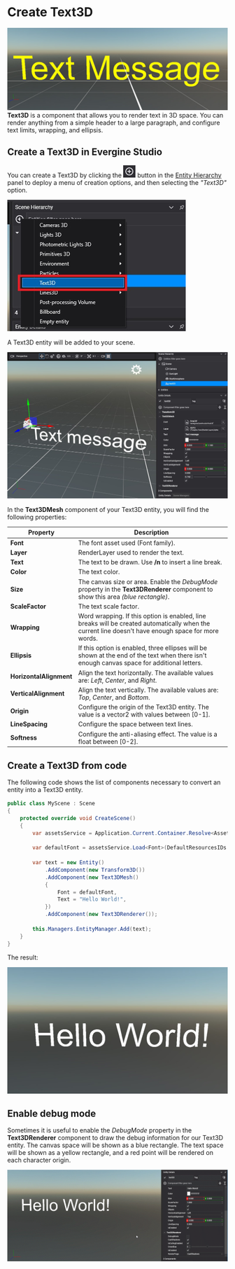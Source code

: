 # Create Text3D

![Text3D header](images/createText3D.jpg)
**Text3D** is a component that allows you to render text in 3D space. You can render anything from a simple header to a large paragraph, and configure text limits, wrapping, and ellipsis.

## Create a Text3D in Evergine Studio
You can create a Text3D by clicking the ![Plus Icon](../images/plusIcon.jpg) button in the [Entity Hierarchy](../../evergine_studio/interface.md) panel to deploy a menu of creation options, and then selecting the _"Text3D"_ option.

![Create new Text3D menu option](images/EntitiesHierarchyMenu.jpg)

A Text3D entity will be added to your scene.

![Text3D entity](images/text3DEntity.jpg)

In the **Text3DMesh** component of your Text3D entity, you will find the following properties:

| Property                       | Description |
|-------------------------------|-------------|
| **Font**           | The font asset used (Font family). |
| **Layer**          | RenderLayer used to render the text. |
| **Text**           | The text to be drawn. Use **/n** to insert a line break. |
| **Color**          | The text color. |
| **Size**           | The canvas size or area. Enable the _DebugMode_ property in the **Text3DRenderer** component to show this area _(blue rectangle)_. |
| **ScaleFactor**    | The text scale factor. |
| **Wrapping**       | Word wrapping. If this option is enabled, line breaks will be created automatically when the current line doesn't have enough space for more words. |
| **Ellipsis**       | If this option is enabled, three ellipses will be shown at the end of the text when there isn't enough canvas space for additional letters. |
| **HorizontalAlignment** | Align the text horizontally. The available values are: _Left_, _Center_, and _Right_. |
| **VerticalAlignment**   | Align the text vertically. The available values are: _Top_, _Center_, and _Bottom_. |
| **Origin**              | Configure the origin of the Text3D entity. The value is a vector2 with values between [0-1]. |
| **LineSpacing**         | Configure the space between text lines. |
| **Softness**            | Configure the anti-aliasing effect. The value is a float between [0-2]. |

## Create a Text3D from code
The following code shows the list of components necessary to convert an entity into a Text3D entity.

```csharp
public class MyScene : Scene
{
    protected override void CreateScene()
    {                       
        var assetsService = Application.Current.Container.Resolve<AssetsService>();

        var defaultFont = assetsService.Load<Font>(DefaultResourcesIDs.DefaultFontID);

        var text = new Entity()
            .AddComponent(new Transform3D())
            .AddComponent(new Text3DMesh()
            {
                Font = defaultFont,
                Text = "Hello World!",
            })
            .AddComponent(new Text3DRenderer());

        this.Managers.EntityManager.Add(text);
    }
}
```

The result:

![Font entity](images/TextFromCode.jpg)

## Enable debug mode

Sometimes it is useful to enable the _DebugMode_ property in the **Text3DRenderer** component to draw the debug information for our Text3D entity. The canvas space will be shown as a blue rectangle. The text space will be shown as a yellow rectangle, and a red point will be rendered on each character origin.

![Debug Mode animation](images/debugMode.gif)